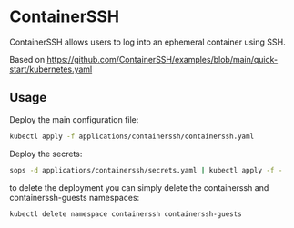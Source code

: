 # ContainerSSH
ContainerSSH allows users to log into an ephemeral container using SSH.

Based on https://github.com/ContainerSSH/examples/blob/main/quick-start/kubernetes.yaml

## Usage

Deploy the main configuration file:
```bash
kubectl apply -f applications/containerssh/containerssh.yaml
```

Deploy the secrets:
```bash
sops -d applications/containerssh/secrets.yaml | kubectl apply -f -
```

to delete the deployment you can simply delete the containerssh and containerssh-guests namespaces:
```bash
kubectl delete namespace containerssh containerssh-guests
```